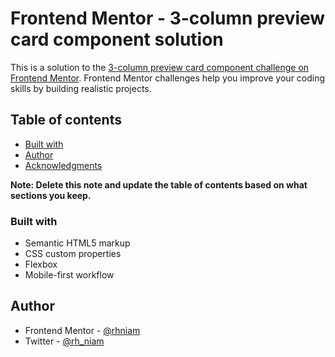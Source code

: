 # Frontend Mentor - 3-column preview card component solution

This is a solution to the [3-column preview card component challenge on Frontend Mentor](https://www.frontendmentor.io/challenges/3column-preview-card-component-pH92eAR2-). Frontend Mentor challenges help you improve your coding skills by building realistic projects. 

## Table of contents

- [Built with](#built-with)
- [Author](#author)
- [Acknowledgments](#acknowledgments)

**Note: Delete this note and update the table of contents based on what sections you keep.**


### Built with

- Semantic HTML5 markup
- CSS custom properties
- Flexbox
- Mobile-first workflow



## Author
- Frontend Mentor - [@rhniam](https://www.frontendmentor.io/profile/rhniam)
- Twitter - [@rh_niam](https://twitter.com/rh_niam)

